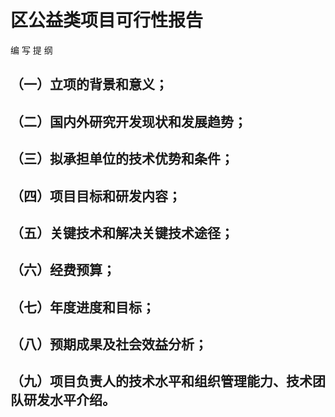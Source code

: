 # 区公益类项目可行性报告


编  写  提  纲

## （一）立项的背景和意义；

## （二）国内外研究开发现状和发展趋势；

## （三）拟承担单位的技术优势和条件；

## （四）项目目标和研发内容；

## （五）关键技术和解决关键技术途径；

## （六）经费预算；

## （七）年度进度和目标；

## （八）预期成果及社会效益分析；

## （九）项目负责人的技术水平和组织管理能力、技术团队研发水平介绍。






